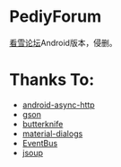 # PediyForum
<a href="http://bbs.pediy.com/">看雪论坛</a>Android版本，侵删。

# Thanks To:
<ul>
    <li><a href="https://github.com/loopj/android-async-http">android-async-http</a></li>
    <li><a href="https://github.com/google/gson">gson</a></li>
    <li><a href="https://github.com/JakeWharton/butterknife">butterknife</a></li>
    <li><a href="https://github.com/afollestad/material-dialogs">material-dialogs</a></li>
    <li><a href="https://github.com/greenrobot/EventBus">EventBus</a></li>
    <li><a href="https://github.com/jhy/jsoup">jsoup</a></li>
</ul>
